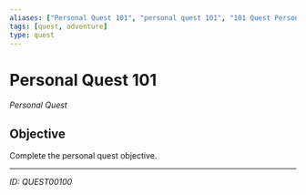 ```yaml
---
aliases: ["Personal Quest 101", "personal quest 101", "101 Quest Personal"]
tags: [quest, adventure]
type: quest
---
```


# Personal Quest 101

*Personal Quest*

## Objective
Complete the personal quest objective.

---
*ID: QUEST00100*